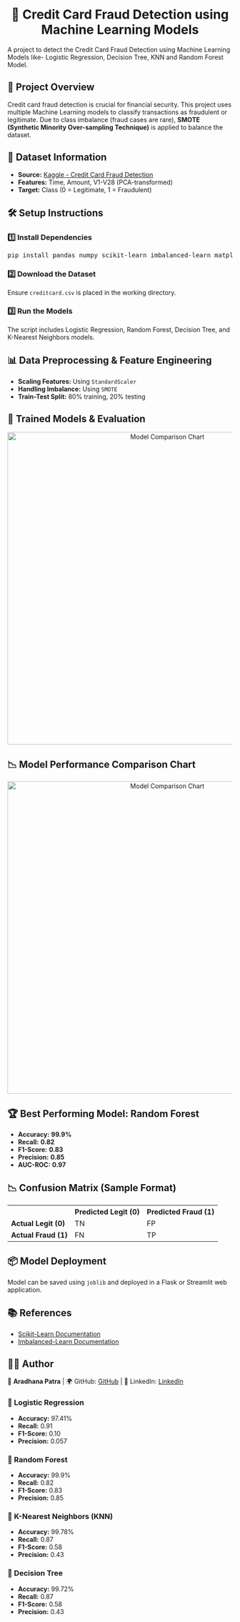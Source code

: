 <h1 align="center">🚀 Credit Card Fraud Detection using Machine Learning Models</h1>
A project to detect the Credit Card Fraud Detection using Machine Learning Models like- Logistic Regression, Decision Tree, KNN and Random Forest Model.

<h2>📌 Project Overview</h2>
<p>
  Credit card fraud detection is crucial for financial security. This project uses multiple Machine Learning models to classify transactions as fraudulent or legitimate.
  Due to class imbalance (fraud cases are rare), <b>SMOTE (Synthetic Minority Over-sampling Technique)</b> is applied to balance the dataset.
</p>

<h2>📂 Dataset Information</h2>
<ul>
  <li><b>Source:</b> <a href="https://www.kaggle.com/datasets/mlg-ulb/creditcardfraud">Kaggle - Credit Card Fraud Detection</a></li>
  <li><b>Features:</b> Time, Amount, V1-V28 (PCA-transformed)</li>
  <li><b>Target:</b> Class (0 = Legitimate, 1 = Fraudulent)</li>
</ul>

<h2>🛠️ Setup Instructions</h2>
<h3>1️⃣ Install Dependencies</h3>
<pre>
pip install pandas numpy scikit-learn imbalanced-learn matplotlib seaborn joblib
</pre>

<h3>2️⃣ Download the Dataset</h3>
<p>Ensure <code>creditcard.csv</code> is placed in the working directory.</p>

<h3>3️⃣ Run the Models</h3>
<p>The script includes Logistic Regression, Random Forest, Decision Tree, and K-Nearest Neighbors models.</p>

<h2>📊 Data Preprocessing & Feature Engineering</h2>
<ul>
  <li><b>Scaling Features:</b> Using <code>StandardScaler</code></li>
  <li><b>Handling Imbalance:</b> Using <code>SMOTE</code></li>
  <li><b>Train-Test Split:</b> 80% training, 20% testing</li>
</ul>

<h2>🤖 Trained Models & Evaluation</h2>

<p align="center">
  <img src="C:\Users\ankip\Pictures\Screenshots\Screenshot 2025-04-19 204720.png" alt="Model Comparison Chart" width="700"/>
</p>

<h2>📉 Model Performance Comparison Chart</h2>

<p align="center">
  <img src="C:\Users\ankip\Pictures\Screenshots\Screenshot 2025-04-19 204337.png" alt="Model Comparison Chart" width="700"/>
</p>

<h2>🏆 Best Performing Model: Random Forest</h2>
<ul>
  <li><b>Accuracy:</b> <b>99.9%</b></li>
  <li><b>Recall:</b> <b>0.82</b></li>
  <li><b>F1-Score:</b> <b>0.83</b></li>
  <li><b>Precision:</b> <b>0.85</b></li>
  <li><b>AUC-ROC:</b> <b>0.97</b></li>
</ul>

<h2>📉 Confusion Matrix (Sample Format)</h2>
<table>
  <tr>
    <th></th>
    <th>Predicted Legit (0)</th>
    <th>Predicted Fraud (1)</th>
  </tr>
  <tr>
    <td><b>Actual Legit (0)</b></td>
    <td>TN</td>
    <td>FP</td>
  </tr>
  <tr>
    <td><b>Actual Fraud (1)</b></td>
    <td>FN</td>
    <td>TP</td>
  </tr>
</table>

<h2>📦 Model Deployment</h2>
<p>Model can be saved using <code>joblib</code> and deployed in a Flask or Streamlit web application.</p>

<h2>📚 References</h2>
<ul>
  <li><a href="https://scikit-learn.org/">Scikit-Learn Documentation</a></li>
  <li><a href="https://imbalanced-learn.org/">Imbalanced-Learn Documentation</a></li>
</ul>

<h2>👨‍💻 Author</h2>
<p>🚀 <b>Aradhana Patra</b> | 🌍 GitHub: <a href="https://github.com/aradhana-56">GitHub</a> | 🔗 LinkedIn: <a href="https://www.linkedin.com/in/aradhana-patra-8694642b5">LinkedIn</a></p>




<h3>🔹 Logistic Regression</h3>
<ul>
  <li><b>Accuracy:</b> 97.41%</li>
  <li><b>Recall:</b> 0.91</li>
  <li><b>F1-Score:</b> 0.10</li>
  <li><b>Precision:</b> 0.057</li>
</ul>

<h3>🔹 Random Forest</h3>
<ul>
  <li><b>Accuracy:</b> 99.9%</li>
  <li><b>Recall:</b> 0.82</li>
  <li><b>F1-Score:</b> 0.83</li>
  <li><b>Precision:</b> 0.85</li>
</ul>

<h3>🔹 K-Nearest Neighbors (KNN)</h3>
<ul>
  <li><b>Accuracy:</b> 99.78%</li>
  <li><b>Recall:</b> 0.87</li>
  <li><b>F1-Score:</b> 0.58</li>
  <li><b>Precision:</b> 0.43</li>
</ul>

<h3>🔹 Decision Tree</h3>
<ul>
  <li><b>Accuracy:</b> 99.72%</li>
  <li><b>Recall:</b> 0.87</li>
  <li><b>F1-Score:</b> 0.58</li>
  <li><b>Precision:</b> 0.43</li>
</ul>
